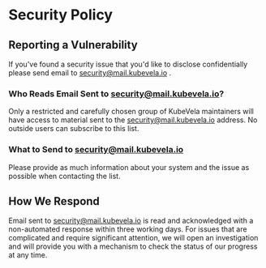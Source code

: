 # Security Policy

## Reporting a Vulnerability

If you've found a security issue that you'd like to disclose confidentially please send email to security@mail.kubevela.io .

### Who Reads Email Sent to security@mail.kubevela.io?

Only a restricted and carefully chosen group of KubeVela maintainers will have access to material sent to the security@mail.kubevela.io address.
No outside users can subscribe to this list.

### What to Send to security@mail.kubevela.io

Please provide as much information about your system and the issue as possible when contacting the list.

## How We Respond

Email sent to security@mail.kubevela.io is read and acknowledged with a non-automated response within three working days.
For issues that are complicated and require significant attention,
we will open an investigation and will provide you with a mechanism to check the status of our progress at any time.
